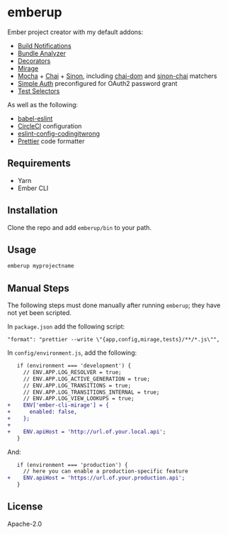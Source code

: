 # emberup

Ember project creator with my default addons:

- [Build Notifications][ember-cli-build-notifications]
- [Bundle Analyzer][ember-cli-bundle-analyzer]
- [Decorators][ember-decorators]
- [Mirage][ember-cli-mirage]
- [Mocha][ember-cli-mocha] + [Chai][ember-cli-chai] + [Sinon][ember-sinon], including [chai-dom][chai-dom] and [sinon-chai][sinon-chai] matchers
- [Simple Auth][ember-simple-auth] preconfigured for OAuth2 password grant
- [Test Selectors][ember-test-selectors]

As well as the following:

- [babel-eslint][babel-eslint]
- [CircleCI][circleci] configuration
- [eslint-config-codingitwrong][eslint-config-codingitwrong]
- [Prettier][prettier] code formatter

## Requirements

- Yarn
- Ember CLI

## Installation

Clone the repo and add `emberup/bin` to your path.

## Usage

```bash
emberup myprojectname
```

## Manual Steps

The following steps must done manually after running `emberup`; they have not yet been scripted.

In `package.json` add the following script:

```
"format": "prettier --write \"{app,config,mirage,tests}/**/*.js\"",
```

In `config/environment.js`, add the following:

```diff
   if (environment === 'development') {
     // ENV.APP.LOG_RESOLVER = true;
     // ENV.APP.LOG_ACTIVE_GENERATION = true;
     // ENV.APP.LOG_TRANSITIONS = true;
     // ENV.APP.LOG_TRANSITIONS_INTERNAL = true;
     // ENV.APP.LOG_VIEW_LOOKUPS = true;
+    ENV['ember-cli-mirage'] = {
+      enabled: false,
+    };
+
+    ENV.apiHost = 'http://url.of.your.local.api';
   }
```

And:

```diff
   if (environment === 'production') {
     // here you can enable a production-specific feature
+    ENV.apiHost = 'https://url.of.your.production.api';
   }
```

## License

Apache-2.0

[babel-eslint]: https://github.com/babel/babel-eslint#babel-eslint---
[chai-dom]: https://github.com/nathanboktae/chai-dom
[circleci]: https://circleci.com/
[ember-cli-build-notifications]: https://github.com/pdud/ember-cli-build-notifications#readme
[ember-cli-bundle-analyzer]: https://github.com/kaliber5/ember-cli-bundle-analyzer
[ember-cli-chai]: https://github.com/ember-cli/ember-cli-chai#ember-cli-chai
[ember-cli-mirage]: https://ember-cli-mirage.com
[ember-cli-mocha]: https://github.com/ember-cli/ember-cli-mocha
[ember-decorators]: https://ember-decorators.github.io/ember-decorators/docs/index.html
[ember-simple-auth]: http://ember-simple-auth.com/
[ember-sinon]: https://github.com/csantero/ember-sinon#ember-sinon
[ember-test-selectors]: https://github.com/simplabs/ember-test-selectors
[eslint-config-codingitwrong]: https://github.com/CodingItWrong/eslint-config-codingitwrong
[prettier]: https://prettier.io/
[sinon-chai]: https://github.com/domenic/sinon-chai#sinonjs-assertions-for-chai

